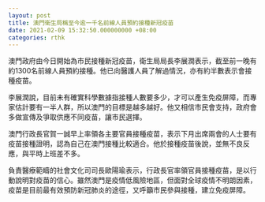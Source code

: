 ```yaml
---
layout: post
title: 澳門衛生局稱至今逾一千名前線人員預約接種新冠疫苗
date: 2021-02-09 15:32:50.000000000 +08:00
categories: rthk
---
```


澳門政府由今日開始為市民接種新冠疫苗，衛生局局長李展潤表示，截至前一晚有約1300名前線人員預約接種。他已向醫護人員了解過情況，亦有約半數表示會接種疫苗。

李展潤說，目前未有確實科學數據指接種人數要多少，才可以產生免疫屏障，而專家估計要有一半人群，所以澳門的目標是越多越好。他又相信市民會支持，政府會多做宣傳及爭取供應不同疫苗，讓市民選擇。

澳門行政長官賀一誠早上率領各主要官員接種疫苗，表示下月出席兩會的人士要有疫苗接種證明，認為自己在澳門接種比較適合。他於接種疫苗後說，並無不良反應，與平時上班差不多。

負責醫療範疇的社會文化司司長歐陽瑜表示，行政長官率領官員接種疫苗，是以行動說明對疫苗的信心。雖然澳門是疫情低風險地區，但面對全球疫情不明朗因素，疫苗是目前最有效預防新冠肺炎的途徑，又呼籲市民參與接種，建立免疫屏障。
